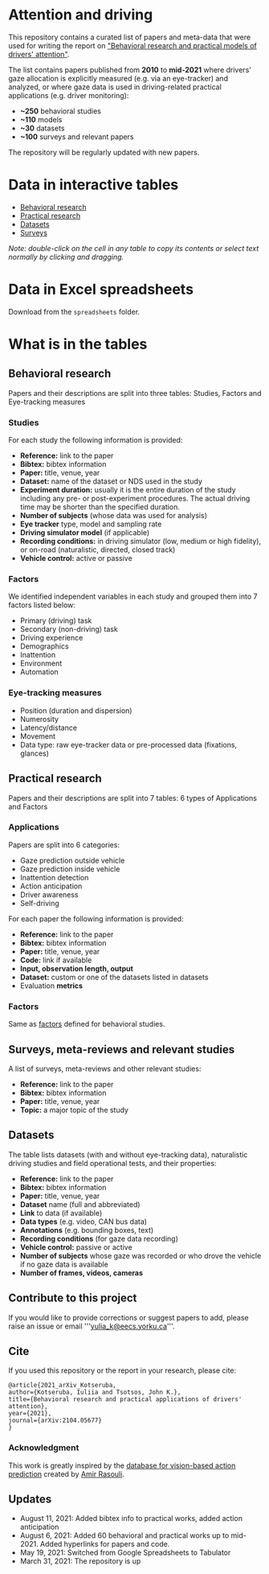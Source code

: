 # Attention and driving

This repository contains a curated list of papers and meta-data that were used for writing the report on ["Behavioral research and practical models of drivers' attention"](https://arxiv.org/pdf/2104.05677.pdf). 

The list contains papers published from **2010** to **mid-2021** where drivers' gaze allocation is explicitly measured (e.g. via an eye-tracker) and analyzed, or where gaze data is used in driving-related practical applications (e.g. driver monitoring):

* **~250** behavioral studies 
* **~110** models
* **~30** datasets
* **~100** surveys and relevant papers

The repository will be regularly updated with new papers.


# Data in interactive tables

* [Behavioral research](https://ykotseruba.github.io/attention_and_driving/behavioral_studies.html)
* [Practical research](https://ykotseruba.github.io/attention_and_driving/practical_scene_gaze.html)
* [Datasets](https://ykotseruba.github.io/attention_and_driving/datasets_datasets.html)
* [Surveys](https://ykotseruba.github.io/attention_and_driving/surveys_surveys.html)

*Note: double-click on the cell in any table to copy its contents or select text normally by clicking and dragging.*

# Data in Excel spreadsheets
Download from the `spreadsheets` folder.

# What is in the tables

## Behavioral research

Papers and their descriptions are split into three tables: Studies, Factors and Eye-tracking measures

### Studies

For each study the following information is provided:

* **Reference:** link to the paper
* **Bibtex:** bibtex information
* **Paper:** title, venue, year
* **Dataset:** name of the dataset or NDS used in the study
* **Experiment duration:** usually it is the entire duration of the study including any pre- or post-experiment procedures. The actual driving time may be shorter than the specified duration.
* **Number of subjects** (whose data was used for analysis)
* **Eye tracker** type, model and sampling rate
* **Driving simulator model** (if applicable)
* **Recording conditions:** in driving simulator (low, medium or high fidelity), or on-road (naturalistic, directed, closed track)
* **Vehicle control:** active or passive

<a name="behavioral_factors"></a>
### Factors

We identified independent variables in each study and grouped them into 7 factors listed below:

* Primary (driving) task
* Secondary (non-driving) task
* Driving experience
* Demographics
* Inattention
* Environment
* Automation


### Eye-tracking measures

* Position (duration and dispersion)
* Numerosity
* Latency/distance
* Movement
* Data type: raw eye-tracker data or pre-processed data (fixations, glances)


## Practical research

Papers and their descriptions are split into 7 tables: 6 types of Applications and Factors

### Applications

Papers are split into 6 categories:

* Gaze prediction outside vehicle
* Gaze prediction inside vehicle
* Inattention detection
* Action anticipation
* Driver awareness
* Self-driving

For each paper the following information is provided:

* **Reference:** link to the paper
* **Bibtex:** bibtex information
* **Paper:** title, venue, year
* **Code:** link if available
* **Input, observation length, output**
* **Dataset:** custom or one of the datasets listed in datasets
* Evaluation **metrics**


### Factors

Same as [factors](#behavioral_factors) defined for behavioral studies.


## Surveys, meta-reviews and relevant studies


A list of surveys, meta-reviews and other relevant studies:

* **Reference:** link to the paper
* **Bibtex:** bibtex information
* **Paper:** title, venue, year
* **Topic:** a major topic of the study

## Datasets

The table lists datasets (with and without eye-tracking data), naturalistic driving studies and field operational tests, and their properties:

* **Reference:** link to the paper
* **Bibtex:** bibtex information
* **Paper:** title, venue, year
* **Dataset** name (full and abbreviated)
* **Link** to data (if available)
* **Data types** (e.g. video, CAN bus data)
* **Annotations** (e.g. bounding boxes, text)
* **Recording conditions** (for gaze data recording)
* **Vehicle control:** passive or active
* **Number of subjects** whose gaze was recorded or who drove the vehicle if no gaze data is available
* **Number of frames, videos, cameras**


## Contribute to this project

If you would like to provide corrections or suggest papers to add, please raise an issue or email '''yulia_k@eecs.yorku.ca'''.

## Cite

If you used this repository or the report in your research, please cite:

```
@article{2021_arXiv_Kotseruba,
author={Kotseruba, Iuliia and Tsotsos, John K.},
title={Behavioral research and practical applications of drivers' attention},
year={2021},
journal={arXiv:2104.05677}
}
```

### Acknowledgment

This work is greatly inspired by the [database for vision-based action prediction](https://github.com/aras62/vision-based-prediction) created by [Amir Rasouli](https://github.com/aras62).

## Updates

- August 11, 2021: Added bibtex info to practical works, added action anticipation
- August 6, 2021: Added 60 behavioral and practical works up to mid-2021. Added hyperlinks for papers and code.
- May 19, 2021: Switched from Google Spreadsheets to Tabulator
- March 31, 2021: The repository is up


